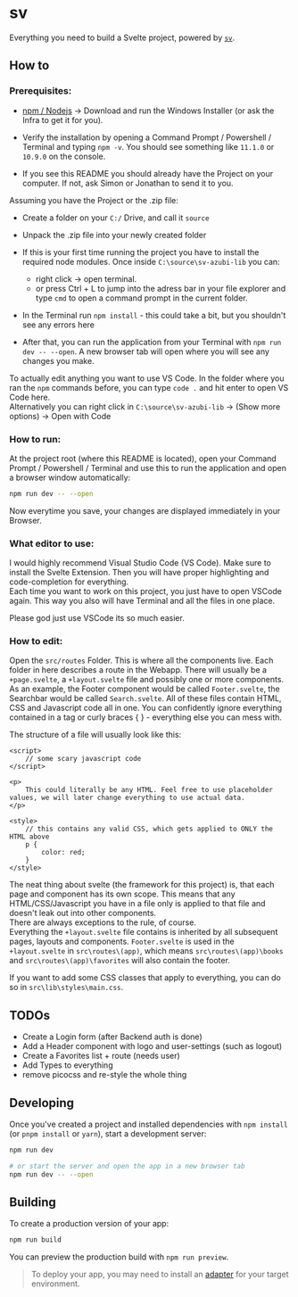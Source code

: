# sv

Everything you need to build a Svelte project, powered by [`sv`](https://github.com/sveltejs/cli).

## How to

### Prerequisites:

- [npm / Nodejs](https://nodejs.org/en/download) -> Download and run the Windows Installer (or ask the Infra to get it for you).

- Verify the installation by opening a Command Prompt / Powershell / Terminal and typing `npm -v`. You should see something like `11.1.0` or `10.9.0` on the console.

- If you see this README you should already have the Project on your computer. If not, ask Simon or Jonathan to send it to you.

Assuming you have the Project or the .zip file:

- Create a folder on your `C:/` Drive, and call it `source`

- Unpack the .zip file into your newly created folder

- If this is your first time running the project you have to install the required node modules. Once inside `C:\source\sv-azubi-lib` you can:
    - right click -> open terminal.
    - or press Ctrl + L to jump into the adress bar in your file explorer and type `cmd` to open a command prompt in the current folder.

- In the Terminal run `npm install` - this could take a bit, but you shouldn't see any errors here

- After that, you can run the application from your Terminal with `npm run dev -- --open`. A new browser tab will open where you will see any changes you make.

To actually edit anything you want to use VS Code. In the folder where you ran the `npm` commands before, you can type `code .` and hit enter to open VS Code here.  
Alternatively you can right click in `C:\source\sv-azubi-lib` -> (Show more options) -> Open with Code

### How to run:

At the project root (where this README is located), open your Command Prompt / Powershell / Terminal and use this to run the application and open a browser window automatically:



```bash
npm run dev -- --open
```

Now everytime you save, your changes are displayed immediately in your Browser.

### What editor to use:

I would highly recommend Visual Studio Code (VS Code). Make sure to install the Svelte Extension. Then you will have proper highlighting and code-completion for everything.  
Each time you want to work on this project, you just have to open VSCode again. This way you also will have Terminal and all the files in one place.

Please god just use VSCode its so much easier.

### How to edit:

Open the `src/routes` Folder. This is where all the components live. Each folder in here describes a route in the Webapp.
There will usually be a `+page.svelte`, a `+layout.svelte` file and possibly one or more components.  
As an example, the Footer component would be called `Footer.svelte`, the Searchbar would be called `Search.svelte`. All of these files contain HTML, CSS and Javascript code all in one. You can confidently ignore everything contained in a <script></script> tag or curly braces { } - everything else you can mess with.  

The structure of a file will usually look like this:  
  
```svelte
<script>
    // some scary javascript code
</script>
  
<p>
    This could literally be any HTML. Feel free to use placeholder values, we will later change everything to use actual data.
</p>
 
<style>
    // this contains any valid CSS, which gets applied to ONLY the HTML above
    p {
        color: red;
    }
</style>
```

The neat thing about svelte (the framework for this project) is, that each page and component has its own scope. This means that any HTML/CSS/Javascript you have in a file only is applied to that file and doesn't leak out into other components.  
There are always exceptions to the rule, of course.  
Everything the `+layout.svelte` file contains is inherited by all subsequent pages, layouts and components. `Footer.svelte` is used in the `+layout.svelte` in `src\routes\(app)`, which means `src\routes\(app)\books` and `src\routes\(app)\favorites` will also contain the footer.

If you want to add some CSS classes that apply to everything, you can do so in `src\lib\styles\main.css`.

## TODOs

- Create a Login form (after Backend auth is done)
- Add a Header component with logo and user-settings (such as logout)
- Create a Favorites list + route (needs user)
- Add Types to everything
- remove picocss and re-style the whole thing

## Developing

Once you've created a project and installed dependencies with `npm install` (or `pnpm install` or `yarn`), start a development server:

```bash
npm run dev

# or start the server and open the app in a new browser tab
npm run dev -- --open
```

## Building

To create a production version of your app:

```bash
npm run build
```

You can preview the production build with `npm run preview`.

> To deploy your app, you may need to install an [adapter](https://svelte.dev/docs/kit/adapters) for your target environment.
